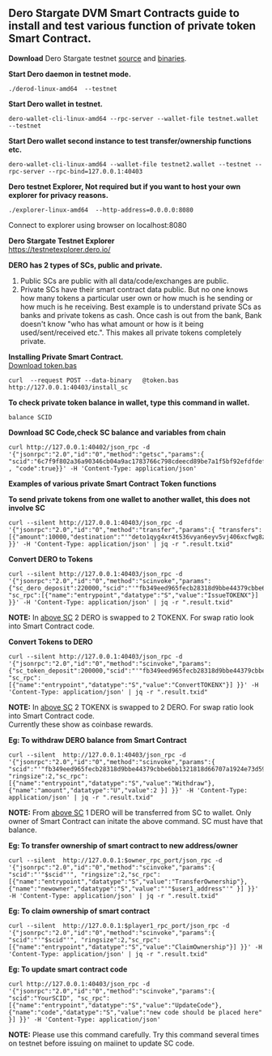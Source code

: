 ## Dero Stargate DVM Smart Contracts guide to install and test various function of private token Smart Contract.



**Download** Dero Stargate testnet [source](https://github.com/deroproject/derohe) and [binaries](https://github.com/deroproject/derohe/releases).

**Start Dero daemon in testnet mode.**
```
./derod-linux-amd64  --testnet
```

**Start Dero wallet in testnet.** 
```
dero-wallet-cli-linux-amd64 --rpc-server --wallet-file testnet.wallet --testnet
```

**Start Dero wallet second instance to test transfer/ownership functions etc.**
```
dero-wallet-cli-linux-amd64 --wallet-file testnet2.wallet --testnet --rpc-server --rpc-bind=127.0.0.1:40403
```

**Dero testnet Explorer, Not required but if you want to host your own explorer for privacy reasons.**
```
./explorer-linux-amd64  --http-address=0.0.0.0:8080                  
```
Connect to explorer using browser on localhost:8080


**Dero Stargate Testnet Explorer**  
[https://testnetexplorer.dero.io/ ](https://testnetexplorer.dero.io/)



**DERO has 2 types of SCs, public and private.**
1. Public SCs are public with all data/code/exchanges are public.
1. Private SCs have their smart contract data public. But no one knows how many tokens a particular user own or how much is he sending or how much is he receiving. Best example is to understand private SCs as banks and private tokens as cash. Once cash is out from the bank, Bank doesn't know "who has what amount or how is it being used/sent/received etc.". This makes all private tokens completely private.

**Installing Private Smart Contract.**  
 [Download token.bas](https://git.dero.io/DeroProject/derosuite_stargate/src/master/cmd/dvm/token.bas)
```
curl  --request POST --data-binary   @token.bas http://127.0.0.1:40403/install_sc
```

**To check private token balance in wallet, type this command in wallet.**
```
balance SCID
```

**Download SC Code,check SC balance and variables from chain**
```
curl http://127.0.0.1:40402/json_rpc -d '{"jsonrpc":"2.0","id":"0","method":"getsc","params":{ "scid":"6c7f9f802a36a90346cb04a9ac1783766c798cdeecd89be7a1f5bf92efdfdef7" , "code":true}}' -H 'Content-Type: application/json'
```  



**Examples of various private Smart Contract Token functions**  


**To send private tokens from one wallet to another wallet, this does not involve SC**
```
curl --silent http://127.0.0.1:40403/json_rpc -d '{"jsonrpc":"2.0","id":"0","method":"transfer","params":{ "transfers":[{"amount":10000,"destination":"'"deto1qyg4xr4t536vyan6eyv5vj406xcfwg8zx4c65ez3ut4s9uuv0dsgzqq276gck"'","scid":"'"fb349eed965fecb28318d9bbe44379cbbe6bb1321818d66707a1924e73d59d9e"'","ringsize":2}] }}' -H 'Content-Type: application/json' | jq -r ".result.txid"
```  



**Convert DERO to Tokens**
```
curl --silent http://127.0.0.1:40403/json_rpc -d '{"jsonrpc":"2.0","id":"0","method":"scinvoke","params":{"sc_dero_deposit":220000,"scid":"'"fb349eed965fecb28318d9bbe44379cbbe6bb1321818d66707a1924e73d59d9e"'","ringsize":2, "sc_rpc":[{"name":"entrypoint","datatype":"S","value":"IssueTOKENX"}] }}' -H 'Content-Type: application/json' | jq -r ".result.txid"
```  
**NOTE:**  In [above SC](https://testnetexplorer.dero.io/tx/6c7f9f802a36a90346cb04a9ac1783766c798cdeecd89be7a1f5bf92efdfdef7) 2 DERO is swapped to 2 TOKENX. For swap ratio look into Smart Contract code.  




**Convert Tokens to DERO**
```
curl --silent http://127.0.0.1:40403/json_rpc -d '{"jsonrpc":"2.0","id":"0","method":"scinvoke","params":{"sc_token_deposit":200000,"scid":"'"fb349eed965fecb28318d9bbe44379cbbe6bb1321818d66707a1924e73d59d9e"'","ringsize":2, "sc_rpc":[{"name":"entrypoint","datatype":"S","value":"ConvertTOKENX"}] }}' -H 'Content-Type: application/json' | jq -r ".result.txid"
```  
**NOTE:**  In [above SC](https://testnetexplorer.dero.io/tx/6c7f9f802a36a90346cb04a9ac1783766c798cdeecd89be7a1f5bf92efdfdef7) 2 TOKENX is swapped to 2 DERO. For swap ratio look into Smart Contract code.   
Currently these show as coinbase rewards.  




**Eg: To withdraw DERO balance from Smart Contract**
```
curl --silent  http://127.0.0.1:40403/json_rpc -d '{"jsonrpc":"2.0","id":"0","method":"scinvoke","params":{ "scid":"'"fb349eed965fecb28318d9bbe44379cbbe6bb1321818d66707a1924e73d59d9e"'", "ringsize":2,"sc_rpc":[{"name":"entrypoint","datatype":"S","value":"Withdraw"}, {"name":"amount","datatype":"U","value":2 }] }}' -H 'Content-Type: application/json' | jq -r ".result.txid"
```  
**NOTE:**  From [above SC](https://testnetexplorer.dero.io/tx/6c7f9f802a36a90346cb04a9ac1783766c798cdeecd89be7a1f5bf92efdfdef7) 1 DERO will be transferred from SC to wallet. Only owner of Smart Contract can initate the above command. SC must have that balance.  





**Eg: To transfer ownership of smart contract to new address/owner**
```
curl --silent  http://127.0.0.1:$owner_rpc_port/json_rpc -d '{"jsonrpc":"2.0","id":"0","method":"scinvoke","params":{ "scid":"'"$scid"'", "ringsize":2,"sc_rpc":[{"name":"entrypoint","datatype":"S","value":"TransferOwnership"}, {"name":"newowner","datatype":"S","value":"'"$user1_address"'" }] }}' -H 'Content-Type: application/json' | jq -r ".result.txid"
```  




**Eg: To claim ownership of smart contract**
```
curl --silent  http://127.0.0.1:$player1_rpc_port/json_rpc -d '{"jsonrpc":"2.0","id":"0","method":"scinvoke","params":{ "scid":"'"$scid"'", "ringsize":2,"sc_rpc":[{"name":"entrypoint","datatype":"S","value":"ClaimOwnership"}] }}' -H 'Content-Type: application/json' | jq -r ".result.txid"
```    





**Eg: To update smart contract code**
```
curl http://127.0.0.1:40403/json_rpc -d '{"jsonrpc":"2.0","id":"0","method":"scinvoke","params":{ "scid":"YourSCID", "sc_rpc":[{"name":"entrypoint","datatype":"S","value":"UpdateCode"}, {"name":"code","datatype":"S","value":"new code should be placed here" }] }}' -H 'Content-Type: application/json'
```   
**NOTE:**  Please use this command carefully. Try this command several times on testnet before issuing on maiinet to update SC code.  

